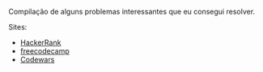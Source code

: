 Compilação de alguns problemas interessantes que eu consegui resolver.

Sites:
<ul>
  <li><a href="https://www.hackerrank.com/" target="_blank">HackerRank</a></li>
  <li><a href="https://www.freecodecamp.org/" target="_blank">freecodecamp</a></li>
  <li><a href="https://www.codewars.com/" target="_blank">Codewars</a></li>
</ul>
